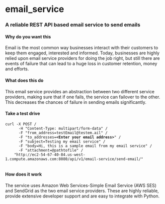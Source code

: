 email_service
=============

<h3>A reliable REST API based email service to send emails</h3>

<h4>Why do you want this</h4>
Email is the most common way businesses interact with their customers to keep them engaged, interested and informed. Today, businesses are highly relied upon email service providers for doing the job right, but still there are events of failure that can lead to a huge loss in customer retention, money and efforts.

<h4>What does this do</h4>
This email service provides an abstraction between two different service providers, making sure that if one fails, the service can failover to the other. This decreases the chances of failure in sending emails significantly. 

<h4>Take a test drive</h4>
<pre><code>curl -X POST /
      -H "Content-Type: multipart/form-data" /
      -F "from_address=testEmail@testem.ail" /
      -F "to_addresses=<b>&lt;Enter your email address&gt;</b>" /
      -F "subject=Testing my email service" /
      -F "body=Hi, this is a sample email from my email service" /
      -F "attachment=@pathtofile" /
    "http://ec2-54-67-40-84.us-west-1.compute.amazonaws.com:8080/api/v1/email-service/send-email/"
      </code></pre>

<h4>How does it work</h4>
The service uses Amazon Web Services-Simple Email Service (AWS SES) and SendGrid as the two email service providers. These are highly reliable, provide extensive developer support and are easy to integrate with Python. 










